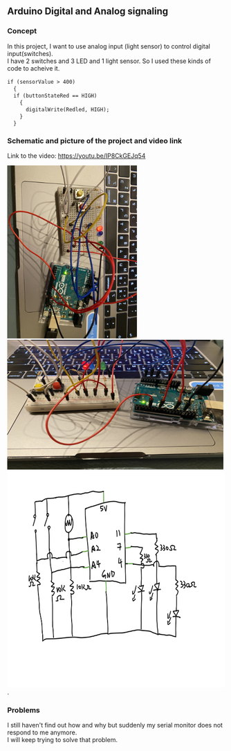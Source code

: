 ## Arduino Digital and Analog signaling
### Concept
In this project, I want to use analog input (light sensor) to control digital input(switches).  
I have 2 switches and 3 LED and 1 light sensor.
So I used these kinds of code to acheive it. 
```` 
if (sensorValue > 400)
  {
  if (buttonStateRed == HIGH)
    {
      digitalWrite(Redled, HIGH);
    }
  }
  ````
### Schematic and picture of the project and video link
Link to the video: https://youtu.be/IP8CkGEJq54


<img src="https://github.com/FairyyGenie/introToIM/blob/main/June17/June17_1.jpg" width="300" height="400">
<img src="https://github.com/FairyyGenie/introToIM/blob/main/June17/June17_2.jpg" width="500" height="300">
<img src="https://github.com/FairyyGenie/introToIM/blob/main/June17/June_17_Arduino.png" width="700" height="500">. 

### Problems
I still haven't find out how and why but suddenly my serial monitor does not respond to me anymore.  
I will keep trying to solve that problem.
